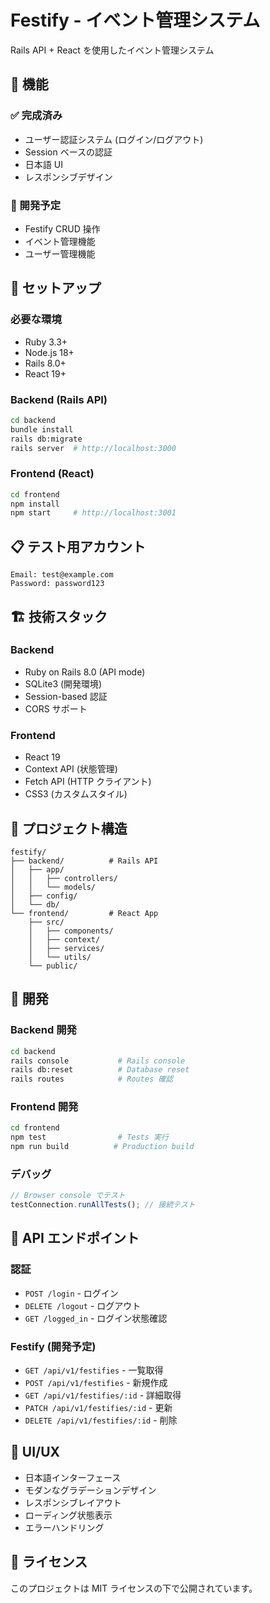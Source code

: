 # Festify - イベント管理システム

Rails API + React を使用したイベント管理システム

## 🎯 機能

### ✅ 完成済み

- ユーザー認証システム (ログイン/ログアウト)
- Session ベースの認証
- 日本語 UI
- レスポンシブデザイン

### 🔄 開発予定

- Festify CRUD 操作
- イベント管理機能
- ユーザー管理機能

## 🚀 セットアップ

### 必要な環境

- Ruby 3.3+
- Node.js 18+
- Rails 8.0+
- React 19+

### Backend (Rails API)

```bash
cd backend
bundle install
rails db:migrate
rails server  # http://localhost:3000
```

### Frontend (React)

```bash
cd frontend
npm install
npm start     # http://localhost:3001
```

## 📋 テスト用アカウント

```
Email: test@example.com
Password: password123
```

## 🏗️ 技術スタック

### Backend

- Ruby on Rails 8.0 (API mode)
- SQLite3 (開発環境)
- Session-based 認証
- CORS サポート

### Frontend

- React 19
- Context API (状態管理)
- Fetch API (HTTP クライアント)
- CSS3 (カスタムスタイル)

## 📁 プロジェクト構造

```
festify/
├── backend/          # Rails API
│   ├── app/
│   │   ├── controllers/
│   │   └── models/
│   ├── config/
│   └── db/
└── frontend/         # React App
    ├── src/
    │   ├── components/
    │   ├── context/
    │   ├── services/
    │   └── utils/
    └── public/
```

## 🔧 開発

### Backend 開発

```bash
cd backend
rails console           # Rails console
rails db:reset          # Database reset
rails routes            # Routes 確認
```

### Frontend 開発

```bash
cd frontend
npm test                # Tests 実行
npm run build          # Production build
```

### デバッグ

```javascript
// Browser console でテスト
testConnection.runAllTests(); // 接続テスト
```

## 📝 API エンドポイント

### 認証

- `POST /login` - ログイン
- `DELETE /logout` - ログアウト
- `GET /logged_in` - ログイン状態確認

### Festify (開発予定)

- `GET /api/v1/festifies` - 一覧取得
- `POST /api/v1/festifies` - 新規作成
- `GET /api/v1/festifies/:id` - 詳細取得
- `PATCH /api/v1/festifies/:id` - 更新
- `DELETE /api/v1/festifies/:id` - 削除

## 🎨 UI/UX

- 日本語インターフェース
- モダンなグラデーションデザイン
- レスポンシブレイアウト
- ローディング状態表示
- エラーハンドリング

## 📄 ライセンス

このプロジェクトは MIT ライセンスの下で公開されています。
